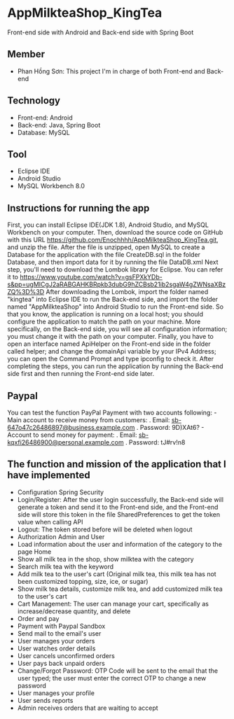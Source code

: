 # AppMilkteaShop_KingTea
Front-end side with Android and Back-end side with Spring Boot

## Member
  - Phan Hồng Sơn: This project I'm in charge of both Front-end and Back-end

## Technology
  - Front-end: Android
  - Back-end: Java, Spring Boot
  - Database: MySQL

## Tool 
  - Eclipse IDE
  - Android Studio
  - MySQL Workbench 8.0

## Instructions for running the app
  First, you can install Eclipse IDE(JDK 1.8), Android Studio, and MySQL Workbench on your computer.
  Then, download the source code on GitHub with this URL https://github.com/Enochhhh/AppMilkteaShop_KingTea.git, and unzip the file. After the file is unzipped, open MySQL to create a Database for the application with the file CreateDB.sql in the folder Database, and then import data for it by running the file DataDB.xml
  Next step, you'll need to download the Lombok library for Eclipse. You can refer it to https://www.youtube.com/watch?v=gsFPXkYDb-s&pp=ugMICgJ2aRABGAHKBRpkb3dubG9hZCBsb21ib2sgaW4gZWNsaXBzZQ%3D%3D
  After downloading the Lombok, import the folder named "kingtea" into Eclipse IDE to run the Back-end side, and import the folder named "AppMilkteaShop" into Android Studio to run the Front-end side.
  So that you know, the application is running on a local host; you should configure the application to match the path on your machine. More specifically, on the Back-end side, you will see all configuration information; you must change it with the path on your computer.
  Finally, you have to open an interface named ApiHelper on the Front-end side in the folder called helper; and change the domainApi variable by your IPv4 Address; you can open the Command Prompt and type ipconfig to check it.
  After completing the steps, you can run the application by running the Back-end side first and then running the Front-end side later.

## Paypal
  You can test the function PayPal Payment with two accounts following:
    - Main account to receive money from customers:
        . Email: sb-647o47c26486897@business.example.com
        . Password: 9D)XAt6?
    - Account to send money for payment:
        . Email: sb-kqxfi26486900@personal.example.com
        . Password: tJ#rv!n8
        
## The function and mission of the application that I have implemented
  - Configuration Spring Security
  - Login/Register: After the user login successfully, the Back-end side will generate a token and send it to the Front-end side, and the Front-end side will store this token in the file SharedPreferences to get the token value when calling API
  - Logout: The token stored before will be deleted when logout
  - Authorization Admin and User
  - Load information about the user and information of the category to the page Home
  - Show all milk tea in the shop, show milktea with the category
  - Search milk tea with the keyword
  - Add milk tea to the user's cart (Original milk tea, this milk tea has not been customized topping, size, ice, or sugar)
  - Show milk tea details, customize milk tea, and add customized milk tea to the user's cart
  - Cart Management: The user can manage your cart, specifically as increase/decrease quantity, and delete
  - Order and pay
  - Payment with Paypal Sandbox
  - Send mail to the email's user
  - User manages your orders
  - User watches order details
  - User cancels unconfirmed orders
  - User pays back unpaid orders
  - Change/Forgot Password: OTP Code will be sent to the email that the user typed; the user must enter the correct OTP to change a new password
  - User manages your profile
  - User sends reports
  - Admin receives orders that are waiting to accept
